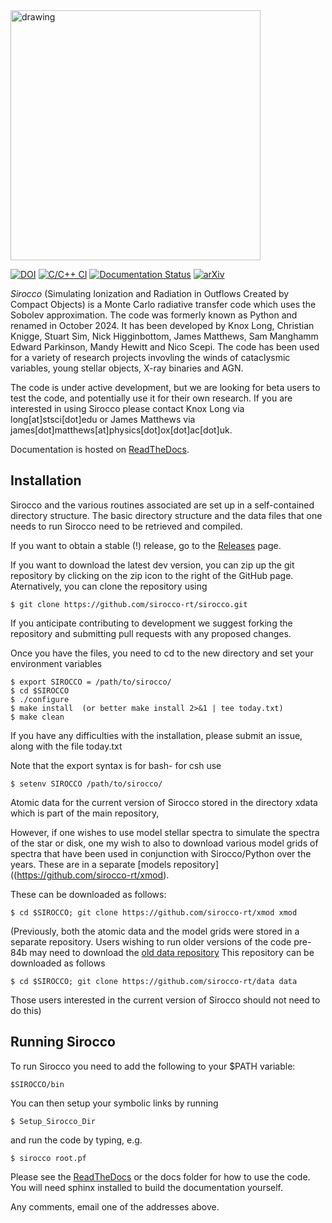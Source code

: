 <img src="https://github.com/user-attachments/assets/1f262fb8-5f67-42df-ac5f-68ac7f792e15" alt="drawing" style="width:400px;"/>

[![DOI](https://zenodo.org/badge/DOI/10.5281/zenodo.13969075.svg)](https://doi.org/10.5281/zenodo.13969075)
[![C/C++ CI](https://github.com/sirocco-rt/sirocco/actions/workflows/build.yml/badge.svg)](https://github.com/sirocco-rt/sirocco/actions/workflows/build.yml)
[![Documentation Status](https://readthedocs.org/projects/sirocco-rt/badge/?version=latest)](https://sirocco-rt.readthedocs.io/en/latest/?badge=latest)
[![arXiv](https://img.shields.io/badge/arXiv-2410.19908-b31b1b.svg)](https://arxiv.org/abs/2410.19908)

*Sirocco* (Simulating Ionization and Radiation in Outflows Created by Compact Objects) is a Monte Carlo radiative transfer code which uses the Sobolev approximation. The code was formerly known as Python and renamed in October 2024. It has been developed by Knox Long, Christian Knigge, Stuart Sim, Nick Higginbottom, James Matthews, Sam Manghamm Edward Parkinson, Mandy Hewitt and Nico Scepi. The code has been used for a variety of research projects invovling the winds of cataclysmic variables, young stellar objects, X-ray binaries and AGN.

The code is under active development, but we are looking for beta users to test the code, and potentially use it for their own research. If you are interested in using Sirocco please contact Knox Long via long[at]stsci[dot]edu 
or James Matthews via james[dot]matthews[at]physics[dot]ox[dot]ac[dot]uk.

Documentation is hosted on [ReadTheDocs](http://sirocco-rt.readthedocs.io/en/dev/).

## Installation

Sirocco and the various routines associated are set up in a self-contained directory structure. The basic directory structure and the data files that one needs to run Sirocco need to be retrieved and compiled. 

If you want to obtain a stable (!) release, go to the [Releases](https://github.com/sirocco-rt/sirocco/releases) page.

If you want to download the latest dev version, you can zip up the git repository by clicking on the zip icon to the right of the GitHub page. Aternatively, you can clone the repository using 

    $ git clone https://github.com/sirocco-rt/sirocco.git 

If you anticipate contributing to development we suggest forking the repository and submitting pull requests with any proposed changes.

Once you have the files, you need to cd to the new directory and set your environment variables
    
    $ export SIROCCO = /path/to/sirocco/
    $ cd $SIROCCO
    $ ./configure
    $ make install  (or better make install 2>&1 | tee today.txt)
    $ make clean

If you have any difficulties with the installation, please submit an issue, along with the file today.txt

Note that the export syntax is for bash- for csh use 
  
    $ setenv SIROCCO /path/to/sirocco/

Atomic data for the current version of Sirocco stored in the directory xdata which is part of the main repository,

However, if one wishes to use model stellar spectra to simulate the spectra of the star or disk, one my wish to
also to download various model grids of spectra that have been used in conjunction with Sirocco/Python over the years. These are in a separate [models repository]((https://github.com/sirocco-rt/xmod).  

These can be downloaded as follows:

    $ cd $SIROCCO; git clone https://github.com/sirocco-rt/xmod xmod 

(Previously, both the atomic data and the model grids were stored in a separate repository.  Users wishing
to run older versions of the code pre-84b may need to download the 
[old data repository](https://github.com/sirocco-rt/data)  This repository can be downloaded as follows


    $ cd $SIROCCO; git clone https://github.com/sirocco-rt/data data

Those users interested in the current version of Sirocco should not need to do this)

## Running Sirocco

To run Sirocco you need to add the following to your $PATH variable:

    $SIROCCO/bin

You can then setup your symbolic links by running 

    $ Setup_Sirocco_Dir

and run the code by typing, e.g.

    $ sirocco root.pf


Please see the [ReadTheDocs](http://sirocco-rt.readthedocs.io/en/dev/) or the docs folder for how to use the code. You will need sphinx installed to build the documentation yourself. 

Any comments, email one of the addresses above.
